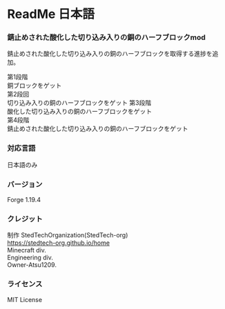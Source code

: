 # ReadMe 日本語  
### 錆止めされた酸化した切り込み入りの銅のハーフブロックmod  
錆止めされた酸化した切り込み入りの銅のハーフブロックを取得する進捗を追加。  

第1段階  
銅ブロックをゲット  
第2段回  
切り込み入りの銅のハーフブロックをゲット
第3段階  
酸化した切り込み入りの銅のハーフブロックをゲット  
第4段階  
錆止めされた酸化した切り込み入りの銅のハーフブロックをゲット  

### 対応言語  
日本語のみ  

### バージョン  
Forge 1.19.4  

### クレジット
制作 StedTechOrganization(StedTech-org)  
    https://stedtech-org.github.io/home  
    Minecraft div.  
    Engineering div.  
    Owner-Atsu1209.  

### ライセンス 
MIT License  
